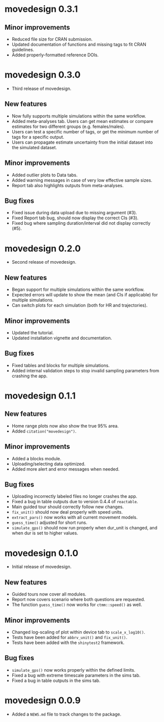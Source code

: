 # movedesign 0.3.1

## Minor improvements

-   Reduced file size for CRAN submission.
-   Updated documentation of functions and missing tags to fit CRAN guidelines.
-   Added properly-formatted reference DOIs.

# movedesign 0.3.0

-   Third release of movedesign.

## New features

-   Now fully supports multiple simulations within the same workflow.
-   Added meta-analyses tab. Users can get mean estimates or compare estimates for two different groups (e.g. females/males).
-   Users can test a specific number of tags, or get the minimum number of tags for a specific output.
-   Users can propagate estimate uncertainty from the initial dataset into the simulated dataset.

## Minor improvements

-   Added outlier plots to Data tabs.
-   Added warning messages in case of very low effective sample sizes.
-   Report tab also highlights outputs from meta-analyses.

## Bug fixes

-   Fixed issue during data upload due to missing argument (#3).
-   Fixed Report tab bug, should now display the correct CIs (#3).
-   Fixed bug where sampling duration/interval did not display correctly (#5).

# movedesign 0.2.0

-   Second release of movedesign.

## New features

-   Began support for multiple simulations within the same workflow.
-   Expected errors will update to show the mean (and CIs if applicable) for multiple simulations.
-   Can switch plots for each simulation (both for HR and trajectories).

## Minor improvements

-   Updated the tutorial.
-   Updated installation vignette and documentation.

## Bug fixes

-   Fixed tables and blocks for multiple simulations.
-   Added internal validation steps to stop invalid sampling parameters from crashing the app.


# movedesign 0.1.1

## New features

-   Home range plots now also show the true 95% area.
-   Added `citation("movedesign")`.

## Minor improvements

-   Added a blocks module.
-   Uploading/selecting data optimized.
-   Added more alert and error messages when needed.

## Bug fixes

-   Uploading incorrectly labeled files no longer crashes the app. 
-   Fixed a bug in table outputs due to version 0.4.4 of `reactable`.
-   Main guided tour should correctly follow new changes.
-   `fix_unit()` should now deal properly with speed units.
-   `extract_pars()` now works with all current movement models.
-   `guess_time()` adjusted for short runs.
-   `simulate_gps()` should now run properly when dur_unit is changed, and when dur is set to higher values.


# movedesign 0.1.0

-   Initial release of movedesign.

## New features

-   Guided tours now cover all modules.
-   Report now covers scenario where both questions are requested.
-   The function `guess_time()` now works for `ctmm::speed()` as well.

## Minor improvements

-   Changed log-scaling of plot within device tab to `scale_x_log10()`.
-   Tests have been added for `abbrv_unit()` and `fix_unit()`.
-   Tests have been added with the `shinytest2` framework.

## Bug fixes

-   `simulate_gps()` now works properly within the defined limits.
-   Fixed a bug with extreme timescale parameters in the sims tab.
-   Fixed a bug in table outputs in the sims tab.

# movedesign 0.0.9

-   Added a `NEWS.md` file to track changes to the package.
